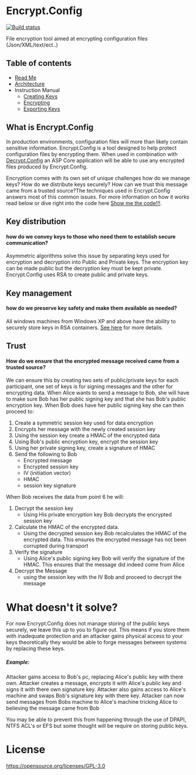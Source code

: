 # Encrypt.Config
[![Build status](https://ci.appveyor.com/api/projects/status/gfh5l8uq94ws732x/branch/master?svg=true)](https://github.com/Supercide/Encrypt.Config/tree/master)

File encryption tool aimed at encrypting configuration files (Json/XML/text/ect..)

## Table of contents
- [Read Me](./README.MD)
- [Architecture](./docs/Architecture.md)
- Instruction Manual
    - [Creating Keys](./docs/CreatingKeys.md)
    - [Encrypting](./docs/Encryption.md)
    - [Exporting Keys](./docs/ExportingKeys.md)

## What is Encrypt.Config

In production environments, configuration files will more than likely contain sensitive information. Encrypt.Config is a tool designed to help protect configuration files by encrypting them. When used in combination with [Decrypt.Config](https://github.com/Supercide/Decrypt.Config) an ASP Core application will be able to use any encrypted files produced by Encrypt.Config. 

Encryption comes with its own set of unique challenges how do we manage keys? How do we distribute keys securely? How can we trust this message came from a trusted source?The techniques used in Encrypt.Config answers most of this common issues. For more information on how it works read below or dive right into the code here [Show me the code!!!](./docs).

## Key distribution 
#### how do we convey keys to those who need them to establish secure communication? 
Asymmetric algorithms solve this issue by separating keys used for encryption and decryption into Public and Private keys. The encryption key can be made public but the decryption key must be kept private. Encrypt.Config uses RSA to create public and private keys.

## Key management
#### how do we preserve key safety and make them available as needed? 
All windows machines from Windows XP and above have the ability to securely store keys in RSA containers. [See here](https://msdn.microsoft.com/library/9a179f38-8fb7-4442-964c-fb7b9f39f5b9) for more details.
 
## Trust
#### How do we ensure that the encrypted message received came from a trusted source? 
We can ensure this by creating two sets of public/private keys for each participant, one set of keys is for signing messages and the other for encrypting data. When Alice wants to send a message to Bob, she will have to make sure Bob has her public signing key and that she has Bob's public encryption key. When Bob does have her public signing key she can then proceed to:
1. Create a symmetric session key used for data encryption
2. Encrypts her message with the newly created session key
3. Using the session key create a HMAC of the encrypted data
4. Using Bob's public encryption key, encrypt the session key
5. Using her private signing key, create a signature of HMAC
6. Send the following to Bob
    - Encrypted message
    - Encrypted session key 
    - IV (initiation vector)
    - HMAC
    - session key signature

When Bob receives the data from point 6 he will:
1. Decrypt the session key
    - Using His private encryption key Bob decrypts the encrypted session key
2. Calculate the HMAC of the encrypted data. 
    - Using the decrypted session key Bob recalculates the HMAC of the encrypted data. This ensures the encrypted message has not been corrupted during transport
3. Verify the signature
    - Using Alice's public signing key Bob will verify the signature of the HMAC. This ensures that the message did indeed come from Alice
4. Decrypt the Message
    - using the session key with the IV Bob and proceed to decrypt the message

# What doesn't it solve?
For now Encrypt.Config does not manage storing of the public keys securely, we leave this up to you to figure out. This means if you store them with inadequate protection and an attacker gains physical access to your keys theoretically they would be able to forge messages between systems by replacing these keys.

##### Example:
Attacker gains access to Bob's pc, replacing Alice's public key with there own. Attacker creates a message, encrypts it with Alice's public key and signs it with there own signature key. Attacker also gains access to Alice's machine and swaps Bob's signature key with there key. Attacker can now send messages from Bobs machine to Alice's machine tricking Alice to believing the message came from Bob

You may be able to prevent this from happening through the use of DPAPI, NTFS ACL's or EFS but some thought will be require on storing public keys.

# License

https://opensource.org/licenses/GPL-3.0